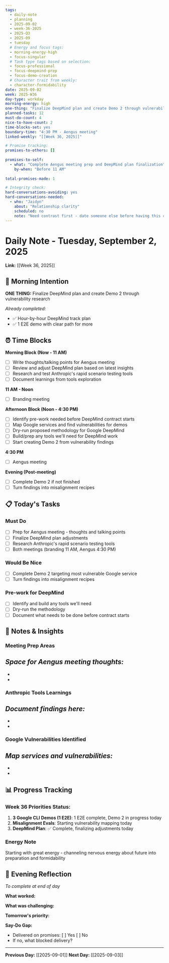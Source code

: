 ```yaml
---
tags:
  - daily-note
  - planning
  - 2025-09-02
  - week-36-2025
  - 2025-Q3
  - 2025-09
  - tuesday
  # Energy and focus tags:
  - morning-energy-high
  - focus-singular
  # Task type tags based on selection:
  - focus-professional
  - focus-deepmind-prep
  - focus-demo-creation
  # Character trait from weekly:
  - character-formidability
date: 2025-09-02
week: 2025-W36
day-type: workday
morning-energy: high
one-thing: "Finalize DeepMind plan and create Demo 2 through vulnerability research"
planned-tasks: 12
must-do-count: 4
nice-to-have-count: 2
time-blocks-set: yes
boundary-time: "4:30 PM - Aengus meeting"
linked-weekly: "[[Week 36, 2025]]"

# Promise tracking:
promises-to-others: []
  
promises-to-self:
  - what: "Complete Aengus meeting prep and DeepMind plan finalization"
    by-when: "Before 11 AM"
    
total-promises-made: 1

# Integrity check:
hard-conversations-avoiding: yes
hard-conversations-needed:
  - who: "Jaidyn"
    about: "Relationship clarity"
    scheduled: no
    note: "Need contrast first - date someone else before having this conversation"
---
```


# Daily Note - Tuesday, September 2, 2025

**Link:** [[Week 36, 2025]]

## 🎯 Morning Intention
**ONE THING:** Finalize DeepMind plan and create Demo 2 through vulnerability research

*Already completed:*
- ✅ Hour-by-hour DeepMind track plan
- ✅ 1 E2E demo with clear path for more

## ⏰ Time Blocks

**Morning Block (Now - 11 AM)**
- [ ] Write thoughts/talking points for Aengus meeting
- [ ] Review and adjust DeepMind plan based on latest insights
- [ ] Research and test Anthropic's rapid scenario testing tools
- [ ] Document learnings from tools exploration

**11 AM - Noon**
- [ ] Branding meeting

**Afternoon Block (Noon - 4:30 PM)**
- [ ] Identify pre-work needed before DeepMind contract starts
- [ ] Map Google services and find vulnerabilities for demos
- [ ] Dry-run proposed methodology for Google DeepMind
- [ ] Build/prep any tools we'll need for DeepMind work
- [ ] Start creating Demo 2 from vulnerability findings

**4:30 PM**
- [ ] Aengus meeting

**Evening (Post-meeting)**
- [ ] Complete Demo 2 if not finished
- [ ] Turn findings into misalignment recipes

## 📋 Today's Tasks

### Must Do
- [ ] Prep for Aengus meeting - thoughts and talking points
- [ ] Finalize DeepMind plan adjustments
- [ ] Research Anthropic's rapid scenario testing tools
- [ ] Both meetings (branding 11 AM, Aengus 4:30 PM)

### Would Be Nice
- [ ] Complete Demo 2 targeting most vulnerable Google service
- [ ] Turn findings into misalignment recipes

### Pre-work for DeepMind
- [ ] Identify and build any tools we'll need
- [ ] Dry-run the methodology
- [ ] Document what needs to be done before contract starts

## 💭 Notes & Insights

### Meeting Prep Areas
*Space for Aengus meeting thoughts:*
- 
- 
- 

### Anthropic Tools Learnings
*Document findings here:*
- 
- 
- 

### Google Vulnerabilities Identified
*Map services and vulnerabilities:*
- 
- 
- 

## 📊 Progress Tracking

### Week 36 Priorities Status:
1. **3 Google CLI Demos (1 E2E)**: 1 E2E complete, Demo 2 in progress today
2. **Misalignment Evals**: Starting vulnerability mapping today
3. **DeepMind Plan**: ✅ Complete, finalizing adjustments today

### Energy Note
Starting with great energy - channeling nervous energy about future into preparation and formidability

## 🌙 Evening Reflection
*To complete at end of day*

**What worked:**

**What was challenging:**

**Tomorrow's priority:**

**Say-Do Gap:**
- Delivered on promises: [ ] Yes [ ] No
- If no, what blocked delivery?

---
**Previous Day:** [[2025-09-01]]
**Next Day:** [[2025-09-03]]